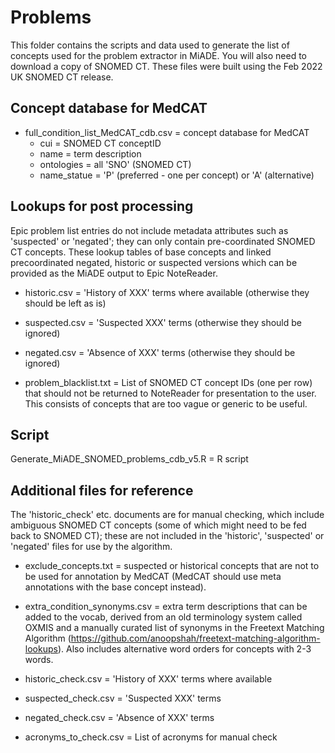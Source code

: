 # Problems

This folder contains the scripts and data used to generate the list of concepts used for the problem extractor in MiADE. You will also need to download a copy of SNOMED CT. These files were built using the Feb 2022 UK SNOMED CT release.

## Concept database for MedCAT

- full_condition_list_MedCAT_cdb.csv = concept database for MedCAT
    - cui = SNOMED CT conceptID
    - name = term description
    - ontologies = all 'SNO' (SNOMED CT)
    - name_statue = 'P' (preferred - one per concept) or 'A' (alternative)

## Lookups for post processing

Epic problem list entries do not include metadata attributes such as 'suspected' or 'negated'; they can only contain pre-coordinated SNOMED CT concepts. These lookup tables of base concepts and linked precoordinated negated, historic or suspected versions which can be provided as the MiADE output to Epic NoteReader.

- historic.csv = 'History of XXX' terms where available (otherwise they should be left as is)

- suspected.csv = 'Suspected XXX' terms (otherwise they should be ignored)

- negated.csv = 'Absence of XXX' terms  (otherwise they should be ignored)

- problem_blacklist.txt = List of SNOMED CT concept IDs (one per row) that should not be returned to NoteReader for presentation to the user. This consists of concepts that are too vague or generic to be useful.

## Script

Generate_MiADE_SNOMED_problems_cdb_v5.R = R script

## Additional files for reference

The 'historic_check' etc. documents are for manual checking, which include ambiguous SNOMED CT concepts (some of which might need to be fed back to SNOMED CT); these are not included in the 'historic', 'suspected' or 'negated' files for use by the algorithm.

- exclude_concepts.txt = suspected or historical concepts that are not to be used for annotation by MedCAT (MedCAT should use meta annotations with the base concept instead). 

- extra_condition_synonyms.csv = extra term descriptions that can be added to the vocab, derived from an old terminology system called OXMIS and a manually curated list of synonyms in the Freetext Matching Algorithm (https://github.com/anoopshah/freetext-matching-algorithm-lookups). Also includes alternative word orders for concepts with 2-3 words.

- historic_check.csv = 'History of XXX' terms where available

- suspected_check.csv = 'Suspected XXX' terms

- negated_check.csv = 'Absence of XXX' terms

- acronyms_to_check.csv = List of acronyms for manual check
